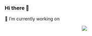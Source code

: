 ### Hi there 👋

🔭 I’m currently working on

<p align="center">
  <img src="https://github.com/OnnaMcadva/OnnaMcadva/assets/94723781/a2580b44-23c4-4fdf-ac9b-e942e762451b">


</p>

<!--
**OnnaMcadva/OnnaMcadva** is a ✨ _special_ ✨ repository because its `README.md` (this file) appears on your GitHub profile.

Here are some ideas to get you started:

- 🔭 I’m currently working on ...
- 🌱 I’m currently learning ...
- 👯 I’m looking to collaborate on ...
- 🤔 I’m looking for help with ...
- 💬 Ask me about ...
- 📫 How to reach me: ...
- 😄 Pronouns: ...
- ⚡ Fun fact: ...
-->
